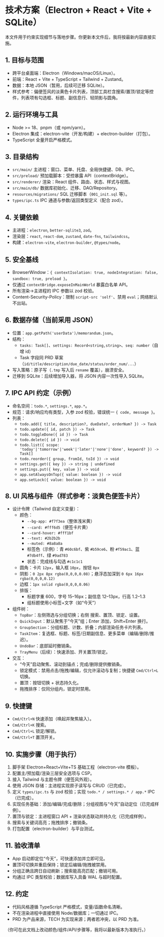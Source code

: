 # 技术方案（Electron + React + Vite + SQLite）

本文件用于约束实现细节与落地步骤。你更新本文件后，我将按最新内容直接实施。

## 1. 目标与范围
- 跨平台桌面端：Electron（Windows/macOS/Linux）。
- 前端：React + Vite + TypeScript + Tailwind + Zustand。
- 数据：本地 JSON（暂用，后续可迁移 SQLite）。
- 样式参考：偏便签风的淡黄色卡片列表，顶部工具栏含搜索/置顶/锁定等控件，列表项有勾选框、标题、副信息行、轻阴影与圆角。

## 2. 运行环境与工具
- Node >= 18、pnpm（或 npm/yarn）。
- Electron 集成：electron-vite（开发/构建）+ electron-builder（打包）。
- TypeScript 全量开启严格模式。

## 3. 目录结构
- `src/main/` 主进程：窗口、菜单、托盘、全局快捷键、DB、IPC。
- `src/preload/` 预加载脚本：受控暴露 API（contextBridge）。
- `src/renderer/` 渲染：React 组件、路由、状态、样式与视图。
- `src/main/db/` 数据库初始化、迁移、DAO/Repository。
- `resources/migrations/` SQL 迁移脚本（`001_init.sql` 等）。
- `types/ipc.ts` IPC 通道与参数/返回类型定义（配合 zod）。

## 4. 关键依赖
- 主进程：`electron`, `better-sqlite3`, `zod`。
- 渲染层：`react`, `react-dom`, `zustand`, `date-fns`, `tailwindcss`。
- 构建：`electron-vite`, `electron-builder`, `@types/node`。

## 5. 安全基线
- BrowserWindow：`{ contextIsolation: true, nodeIntegration: false, sandbox: true, preload }`。
- 仅通过 `contextBridge.exposeInMainWorld` 暴露白名单 API。
- 所有渲染->主进程的 IPC 参数以 zod 校验。
- Content-Security-Policy：限制 `script-src 'self'`、禁用 `eval`；网络默认不出站。

## 6. 数据存储（当前采用 JSON）
- 位置：`app.getPath('userData')/memorandum.json`。
- 结构：
  - `tasks: Task[]`、`settings: Record<string,string>`、`seq: number`（自增 id）
  - Task 字段同 PRD 草案（`id/title/description/due_date/status/order_num/...`）
- 写入策略：原子写（`.tmp` 写入后 `rename` 覆盖），崩溃安全。
- 迁移到 SQLite：后续增加导入器，将 JSON 内容一次性导入 SQLite。

## 7. IPC API 约定（示例）
- 命名空间：`todo.*`, `settings.*`, `app.*`。
- 规范：请求/响应均有类型，入参 zod 校验，错误统一 `{ code, message }`。
- 列表：
  - `todo.add({ title, description?, dueDate?, orderNum? }) -> Task`
  - `todo.update({ id, patch }) -> Task`
  - `todo.toggleDone({ id }) -> Task`
  - `todo.delete({ id }) -> void`
  - `todo.list({ scope: 'today'|'tomorrow'|'week'|'later'|'none'|'done', keyword? }) -> Task[]`
  - `todo.reorder({ group, fromId, toId }) -> void`
  - `settings.get({ key }) -> string | undefined`
  - `settings.put({ key, value }) -> void`
  - `app.setAlwaysOnTop({ value: boolean }) -> void`
  - `app.setLock({ value: boolean }) -> void`

## 8. UI 风格与组件（样式参考：淡黄色便签卡片）
- 设计令牌（Tailwind 自定义变量）：
  - 颜色：
    - `--bg-app: #f7f3ea`（整体浅米黄）
    - `--card: #fff6d5`（便签卡片黄）
    - `--card-hover: #fff1bf`
    - `--text: #2b2b2b`
    - `--muted: #8a8a8a`
    - 标签色（示例）：青 `#60c6bf`、紫 `#b59ce6`、粉 `#f59ac1`、蓝 `#7db4ff`、绿 `#9ad783`
    - 状态：完成线与勾选 `#c1c1c1`
  - 圆角：卡片 `12px`，输入框 `10px`，按钮 `8px`
  - 阴影：`0 2px 8px rgba(0,0,0,0.08)`；悬浮态加深到 `0 6px 16px rgba(0,0,0,0.12)`
  - 边框：`1px solid rgba(0,0,0,0.06)`
  - 排版：
    - 标题字重 600，字号 15–16px；副信息 12–13px，行高 1.2–1.3
    - 组标题使用小标签+文字（如“今天”）
- 组件树：
  - `TopBar`：左侧筛选与分组切换；右侧 搜索、置顶、锁定、设置。
  - `QuickInput`：默认聚焦于“今天”组；Enter 添加，Shift+Enter 换行。
  - `GroupSection`：分组标题、计数、折叠；内部渲染任务卡片列表。
  - `TaskItem`：复选框、标题、标签/日期副信息、更多菜单（编辑/删除/推迟）。
  - `UndoBar`：底部延时撤销条。
  - `TrayMenu`（后续）：快速添加、开关置顶/锁定。
- 交互：
  - “今天”启动聚焦、滚动到锚点；完成/删除提供撤销条。
  - 锁定模式：禁用点击/拖拽/编辑，仅允许滚动与复制；快捷键 `Cmd/Ctrl+L` 切换。
  - 置顶：按钮切换 + 状态持久化。
  - 拖拽排序：仅同分组内，锁定时禁用。

## 9. 快捷键
- `Cmd/Ctrl+N` 快速添加（唤起并聚焦输入）。
- `Cmd/Ctrl+K` 搜索。
- `Cmd/Ctrl+L` 锁定/解锁。
- `Cmd/Ctrl+T` 置顶开关。

## 10. 实施步骤（用于执行）
1) 脚手架 Electron+React+Vite+TS 基础工程（electron-vite 模板）。
2) 配置主/预加载/渲染三层安全选项与 CSP。
3) 接入 Tailwind 与主题令牌（便签风外观）。
4) 使用 JSON 存储：主进程实现原子读写与 CRUD（已完成）。
5) 定义 `types/ipc.ts` 与 zod 校验；实现 `todo.* / settings.* / app.*` IPC（已完成）。
6) 实现任务基础：添加/编辑/完成/删除；分组视图与“今天”自动定位（已完成样例）。
7) 置顶与锁定：主进程窗口 API + 渲染状态联动并持久化（已完成样例）。
8) 搜索与关键词高亮；拖拽排序；撤销条。
9) 打包配置（electron-builder）与平台测试。

## 11. 验收清单
- App 启动即定位“今天”，可快速添加并立即可见。
- 置顶可切换并重启保持；锁定后编辑/拖拽被禁用。
- 分组正确且跨日自动刷新；搜索能高亮匹配；撤销可用。
- 均通过 IPC 类型校验；数据库写入具备 WAL 与超时配置。

## 12. 约定
- 代码风格遵循 TypeScript 严格模式，变量/函数命名清晰。
- 不在渲染进程中直接使用 Node/数据库；一切通过 IPC。
- PRD 为产品来源，TECH 为实现来源；两者若冲突，以 PRD 为准。

（你可在此文档上改动颜色/组件/API/步骤等，我将以最新版本为准执行。）
